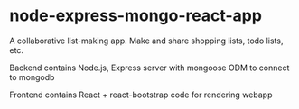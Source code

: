 # node-express-mongo-react-app

A collaborative list-making app. Make and share shopping lists, todo lists, etc.

Backend contains Node.js, Express server with mongoose ODM to connect to mongodb

Frontend contains React + react-bootstrap code for rendering webapp
